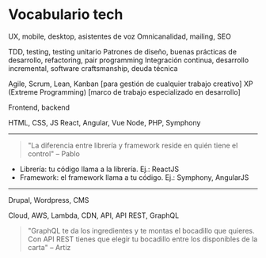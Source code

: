 # Vocabulario tech
UX, mobile, desktop, asistentes de voz
Omnicanalidad, mailing, SEO

TDD, testing, testing unitario
Patrones de diseño, buenas prácticas de desarrollo, refactoring, pair programming
Integración continua, desarrollo incremental, software craftsmanship, deuda técnica

Agile, Scrum, Lean, Kanban [para gestión de cualquier trabajo creativo]
XP (Extreme Programming) [marco de trabajo especializado en desarrollo]

Frontend, backend

HTML, CSS, JS
React, Angular, Vue
Node, PHP, Symphony

---

> "La diferencia entre librería y framework reside en quién tiene el control"
> – Pablo

- Librería: tu código llama a la librería. Ej.: ReactJS
- Framework: el framework llama a tu código. Ej.: Symphony, AngularJS

---

Drupal, Wordpress, CMS

Cloud, AWS, Lambda, CDN, API, API REST, GraphQL

> "GraphQL te da los ingredientes y te montas el bocadillo que quieres.
> Con API REST tienes que elegir tu bocadillo entre los disponibles de la carta"
> – Artiz